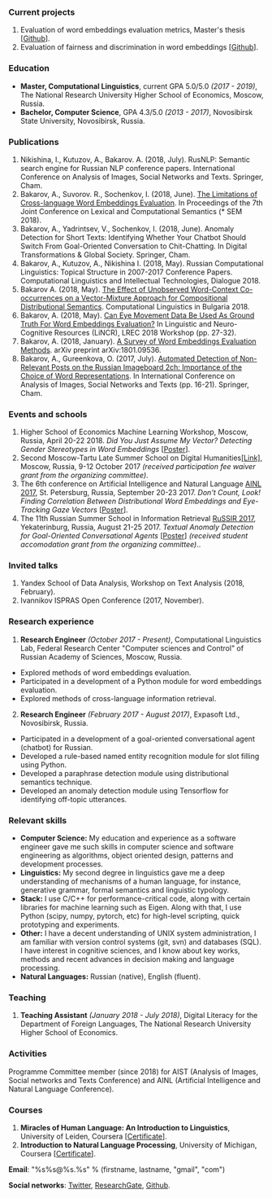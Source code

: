 ### Current projects

1. Evaluation of word embeddings evaluation metrics, Master's thesis [[Github](https://github.com/word-forge/embeddings-gym)].
2. Evaluation of fairness and discrimination in word embeddings [[Github](github.com/bakarov/fair-embeddings)].

### Education

* **Master, Computational Linguistics**, current GPA 5.0/5.0 *(2017 - 2019)*, The National Research University Higher School of Economics, Moscow, Russia.
* **Bachelor, Computer Science**, GPA 4.3/5.0 *(2013 - 2017)*, Novosibirsk State University, Novosibirsk, Russia.

### Publications

1. Nikishina, I., Kutuzov, A., Bakarov. A. (2018, July). RusNLP: Semantic search engine for Russian NLP conference papers. International Conference on Analysis of Images, Social Networks and Texts. Springer, Cham.
2. Bakarov, A., Suvorov. R., Sochenkov, I. (2018, June). [The Limitations of Cross-language Word Embeddings Evaluation](http://aclweb.org/anthology/S18-2010). In Proceedings of the 7th Joint Conference on Lexical and Computational Semantics (* SEM 2018). 
3. Bakarov, A., Yadrintsev, V., Sochenkov, I. (2018, June). Anomaly Detection for Short Texts: Identifying Whether Your Chatbot Should Switch From Goal-Oriented Conversation to Chit-Chatting. In Digital Transformations & Global Society. Springer, Cham.
4. Bakarov, A., Kutuzov, A., Nikishina I. (2018, May). Russian Computational Linguistics: Topical Structure in 2007-2017 Conference Papers. Computational Linguistics and Intellectual Technologies, Dialogue 2018.
5. Bakarov A. (2018, May). [The Effect of Unobserved Word-Context Co-occurrences on a Vector-Mixture Approach for Compositional Distributional Semantics](http://dcl.bas.bg/clib/wp-content/uploads/2018/05/CLIB_2018_Proceedings_v1.pdf). Computational Linguistics in Bulgaria 2018. 
6. Bakarov, A. (2018, May). [Can Eye Movement Data Be Used As Ground Truth For Word Embeddings Evaluation?](http://lrec-conf.org/workshops/lrec2018/W9/pdf/3_W9.pdf) In Linguistic and Neuro-Cognitive Resources (LiNCR), LREC 2018 Workshop (pp. 27-32).
7. Bakarov, A. (2018, January). [A Survey of Word Embeddings Evaluation Methods](https://arxiv.org/abs/1801.09536). arXiv preprint arXiv:1801.09536.
8. Bakarov, A., Gureenkova, O. (2017, July). [Automated Detection of Non-Relevant Posts on the Russian Imageboard 2ch: Importance of the Choice of Word Representations](https://link.springer.com/chapter/10.1007/978-3-319-73013-4_2). In International Conference on Analysis of Images, Social Networks and Texts (pp. 16-21). Springer, Cham.

### Events and schools

1. Higher School of Economics Machine Learning Workshop, Moscow, Russia, April 20-22 2018. *Did You Just Assume My Vector? Detecting Gender Stereotypes in Word Embeddings* [[Poster](https://www.researchgate.net/publication/324562051_Did_You_Just_Assume_My_Vector_Detecting_Gender_Stereotypes_in_Word_Embeddings)].
2. Second Moscow-Tartu Late Summer School on Digital Humanities[[Link]](https://hum.hse.ru/en/digital/school/2017/), Moscow, Russia, 9-12 October 2017 *(received participation fee waiver grant from the organizing committee)*.
3. The 6th conference on Artificial Intelligence and Natural Language [AINL 2017](http://ainlconf.ru/2017), St. Petersburg, Russia, September 20-23 2017. *Don't Count, Look! Finding Correlation Between Distributional Word Embeddings and Eye-Tracking Gaze Vectors* [[Poster](https://www.researchgate.net/publication/319964918_Don't_Count_Look_Finding_Correlation_Between_Distributional_Word_Embeddings_and_Eye-Tracking_Gaze_Vectors)].
4. The 11th Russian Summer School in Information Retrieval [RuSSIR 2017](http://romip.ru/russir2017/), Yekaterinburg, Russia, August 21-25 2017. *Textual Anomaly Detection for Goal-Oriented Conversational Agents* [[Poster](https://www.researchgate.net/publication/319433350_Textual_Anomaly_Detection_for_Goal-Oriented_Conversational_Agents)] *(received student accomodation grant from the organizing committee)*..

### Invited talks

1. Yandex School of Data Analysis, Workshop on Text Analysis (2018, February).
2. Ivannikov ISPRAS Open Conference (2017, November).

### Research experience

1. **Research Engineer** *(October 2017 - Present)*, Computational Linguistics Lab, Federal Research Center "Computer sciences and Control" of Russian Academy of Sciences, Moscow, Russia.

* Explored methods of word embeddings evaluation.
* Participated in a development of a Python module for word embeddings evaluation.
* Explored methods of cross-language information retrieval.

2. **Research Engineer** *(February 2017 - August 2017)*, Expasoft Ltd., Novosibirsk, Russia.

* Participated in a development of a goal-oriented conversational agent (chatbot) for Russian.
* Developed a rule-based named entity recognition module for slot filling using Python.
* Developed a paraphrase detection module using distributional semantics technique.
* Developed an anomaly detection module using Tensorflow for identifying off-topic utterances.

### Relevant skills

* **Computer Science:** My education and experience as a software engineer gave me such skills in computer science and software engineering as algorithms, object oriented design, patterns and development processes.
* **Linguistics:** My second degree in linguistics gave me a deep understanding of mechanisms of a human language, for instance, generative grammar, formal semantics and linguistic typology.
* **Stack:** I use C/C++ for performance-critical code, along with certain libraries for machine learning such as Eigen. Along with that, I use Python (scipy, numpy, pytorch, etc) for high-level scripting, quick prototyping and experiments.
* **Other:** I have a decent understanding of UNIX system administration, I am familiar with version control systems (git, svn) and databases (SQL). I have interest in cognitive sciences, and I know about key works, methods and recent advances in decision making and language processing. 
* **Natural Languages:** Russian (native), English (fluent).

### Teaching

1. **Teaching Assistant** *(January 2018 - July 2018)*, Digital Literacy for the Department of Foreign Languages, The National Research University Higher School of Economics.

### Activities

Programme Committee member (since 2018) for AIST (Analysis of Images, Social networks and Texts Conference) and AINL (Artificial Intelligence and Natural Language Conference).

### Courses

1. **Miracles of Human Language: An Introduction to Linguistics**, University of Leiden, Coursera [[Certificate](https://www.coursera.org/account/accomplishments/certificate/T3BCRYSQ6GK8)].
2. **Introduction to Natural Language Processing**, University of Michigan, Coursera [[Certificate](https://www.coursera.org/account/accomplishments/certificate/GGY6ZSZVEMHK)].


**Email**: "%s%s@%s.%s" % (firstname, lastname, "gmail", "com")


**Social networks**: [Twitter](https://twitter.com/a_bakarov), [ResearchGate](https://www.researchgate.net/profile/Amir_Bakarov), [Github](https://github.com/bakarov).
